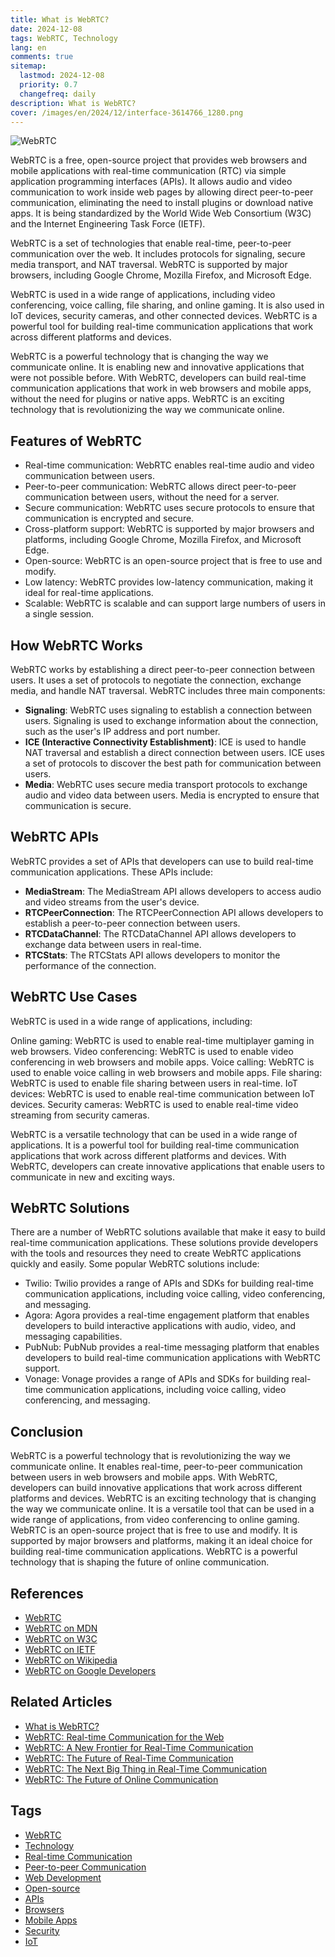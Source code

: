 ```yaml
---
title: What is WebRTC?
date: 2024-12-08
tags: WebRTC, Technology
lang: en
comments: true
sitemap:
  lastmod: 2024-12-08
  priority: 0.7
  changefreq: daily
description: What is WebRTC?
cover: /images/en/2024/12/interface-3614766_1280.png
---
```


![WebRTC](https://img2023.cnblogs.com/blog/94707/202412/94707-20241208211959654-1704064433.png)



WebRTC is a free, open-source project that provides web browsers and mobile applications with real-time communication (RTC) via simple application programming interfaces (APIs). It allows audio and video communication to work inside web pages by allowing direct peer-to-peer communication, eliminating the need to install plugins or download native apps. It is being standardized by the World Wide Web Consortium (W3C) and the Internet Engineering Task Force (IETF).

WebRTC is a set of technologies that enable real-time, peer-to-peer communication over the web. It includes protocols for signaling, secure media transport, and NAT traversal. WebRTC is supported by major browsers, including Google Chrome, Mozilla Firefox, and Microsoft Edge.

WebRTC is used in a wide range of applications, including video conferencing, voice calling, file sharing, and online gaming. It is also used in IoT devices, security cameras, and other connected devices. WebRTC is a powerful tool for building real-time communication applications that work across different platforms and devices.

WebRTC is a powerful technology that is changing the way we communicate online. It is enabling new and innovative applications that were not possible before. With WebRTC, developers can build real-time communication applications that work in web browsers and mobile apps, without the need for plugins or native apps. WebRTC is an exciting technology that is revolutionizing the way we communicate online. 

## Features of WebRTC

- Real-time communication: WebRTC enables real-time audio and video communication between users.
- Peer-to-peer communication: WebRTC allows direct peer-to-peer communication between users, without the need for a server.
- Secure communication: WebRTC uses secure protocols to ensure that communication is encrypted and secure.
- Cross-platform support: WebRTC is supported by major browsers and platforms, including Google Chrome, Mozilla Firefox, and Microsoft Edge.
- Open-source: WebRTC is an open-source project that is free to use and modify.
- Low latency: WebRTC provides low-latency communication, making it ideal for real-time applications.
- Scalable: WebRTC is scalable and can support large numbers of users in a single session.

## How WebRTC Works

WebRTC works by establishing a direct peer-to-peer connection between users. It uses a set of protocols to negotiate the connection, exchange media, and handle NAT traversal. WebRTC includes three main components:

- **Signaling**: WebRTC uses signaling to establish a connection between users. Signaling is used to exchange information about the connection, such as the user's IP address and port number.
- **ICE (Interactive Connectivity Establishment)**: ICE is used to handle NAT traversal and establish a direct connection between users. ICE uses a set of protocols to discover the best path for communication between users.
- **Media**: WebRTC uses secure media transport protocols to exchange audio and video data between users. Media is encrypted to ensure that communication is secure.

## WebRTC APIs

WebRTC provides a set of APIs that developers can use to build real-time communication applications. These APIs include:

- **MediaStream**: The MediaStream API allows developers to access audio and video streams from the user's device.
- **RTCPeerConnection**: The RTCPeerConnection API allows developers to establish a peer-to-peer connection between users.
- **RTCDataChannel**: The RTCDataChannel API allows developers to exchange data between users in real-time.
- **RTCStats**: The RTCStats API allows developers to monitor the performance of the connection.

## WebRTC Use Cases

WebRTC is used in a wide range of applications, including:

Online gaming: WebRTC is used to enable real-time multiplayer gaming in web browsers.
Video conferencing: WebRTC is used to enable video conferencing in web browsers and mobile apps.
Voice calling: WebRTC is used to enable voice calling in web browsers and mobile apps.
File sharing: WebRTC is used to enable file sharing between users in real-time.
IoT devices: WebRTC is used to enable real-time communication between IoT devices.
Security cameras: WebRTC is used to enable real-time video streaming from security cameras.

WebRTC is a versatile technology that can be used in a wide range of applications. It is a powerful tool for building real-time communication applications that work across different platforms and devices. With WebRTC, developers can create innovative applications that enable users to communicate in new and exciting ways.

## WebRTC Solutions

There are a number of WebRTC solutions available that make it easy to build real-time communication applications. These solutions provide developers with the tools and resources they need to create WebRTC applications quickly and easily. Some popular WebRTC solutions include:

- Twilio: Twilio provides a range of APIs and SDKs for building real-time communication applications, including voice calling, video conferencing, and messaging.
- Agora: Agora provides a real-time engagement platform that enables developers to build interactive applications with audio, video, and messaging capabilities.
- PubNub: PubNub provides a real-time messaging platform that enables developers to build real-time communication applications with WebRTC support.
- Vonage: Vonage provides a range of APIs and SDKs for building real-time communication applications, including voice calling, video conferencing, and messaging.


## Conclusion

WebRTC is a powerful technology that is revolutionizing the way we communicate online. It enables real-time, peer-to-peer communication between users in web browsers and mobile apps. With WebRTC, developers can build innovative applications that work across different platforms and devices. WebRTC is an exciting technology that is changing the way we communicate online. It is a versatile tool that can be used in a wide range of applications, from video conferencing to online gaming. WebRTC is an open-source project that is free to use and modify. It is supported by major browsers and platforms, making it an ideal choice for building real-time communication applications. WebRTC is a powerful technology that is shaping the future of online communication.

## References

- [WebRTC](https://webrtc.org/)
- [WebRTC on MDN](https://developer.mozilla.org/en-US/docs/Web/API/WebRTC_API)
- [WebRTC on W3C](https://www.w3.org/TR/webrtc/)
- [WebRTC on IETF](https://datatracker.ietf.org/wg/rtcweb/documents/)
- [WebRTC on Wikipedia](https://en.wikipedia.org/wiki/WebRTC)
- [WebRTC on Google Developers](https://developers.google.com/web/updates/2011/12/WebRTC-Open-real-time-communication)

## Related Articles

- [What is WebRTC?](https://www.twilio.com/learn/webrtc/what-is-webrtc)
- [WebRTC: Real-time Communication for the Web](https://www.html5rocks.com/en/tutorials/webrtc/basics/)
- [WebRTC: A New Frontier for Real-Time Communication](https://www.infoq.com/articles/webrtc-real-time-communication/)
- [WebRTC: The Future of Real-Time Communication](https://www.tutorialspoint.com/webrtc/webrtc_overview.htm)
- [WebRTC: The Next Big Thing in Real-Time Communication](https://www.freecodecamp.org/news/webrtc-the-next-big-thing-in-real-time-communication/)
- [WebRTC: The Future of Online Communication](https://www.techradar.com/news/what-is-webrtc)

## Tags

- [WebRTC](https://www.twilio.com/learn/webrtc/what-is-webrtc)
- [Technology](https://www.techradar.com/news/what-is-webrtc)
- [Real-time Communication](https://www.html5rocks.com/en/tutorials/webrtc/basics/)
- [Peer-to-peer Communication](https://www.infoq.com/articles/webrtc-real-time-communication/)
- [Web Development](https://www.tutorialspoint.com/webrtc/webrtc_overview.htm)
- [Open-source](https://www.freecodecamp.org/news/webrtc-the-next-big-thing-in-real-time-communication/)
- [APIs](https://www.techradar.com/news/what-is-webrtc)
- [Browsers](https://www.techradar.com/news/what-is-webrtc)
- [Mobile Apps](https://www.techradar.com/news/what-is-webrtc)
- [Security](https://www.techradar.com/news/what-is-webrtc)
- [IoT](https://www.techradar.com/news/what-is-webrtc)

